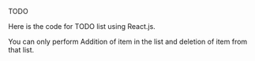 TODO

Here is the code for TODO list using React.js.

You can only perform Addition of item in the list and deletion of item from that list.

